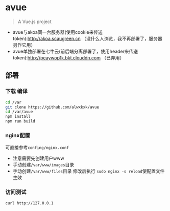 # avue

> A Vue.js project
- avue与akoa同一台服务器(使用cookie来传送token):http://akoa.scaugreen.cn （没什么人浏览，我不再部署了，服务器另作它用）
- avue单独部署在七牛云(前后端分离部署了，使用header来传送token):http://peaywop1k.bkt.clouddn.com （已弃用）

## 部署
### 下载 编译
```bash
cd /var
git clone https://github.com/alwxkxk/avue
cd /var/avue
npm install
npm run build
```

### nginx配置
可直接参考`confing/nginx.conf`
- 注意需要先创建用户www
- 手动创建`/var/www/images`目录
- 手动创建`/var/www/files`目录
修改后执行 `sudo nginx -s reload`使配置文件生效

### 访问测试
```bash
curl http://127.0.0.1
```
